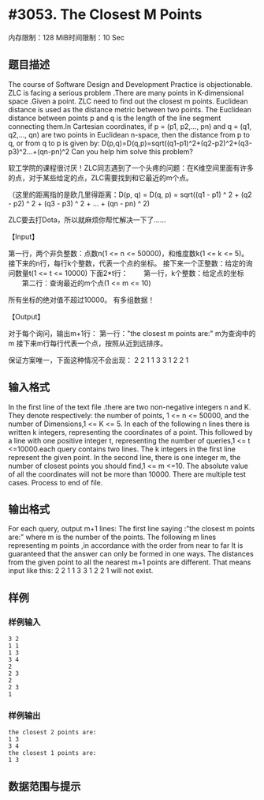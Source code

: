 # #3053. The Closest M Points

内存限制：128 MiB时间限制：10 Sec

## 题目描述

The course of Software Design and Development Practice is objectionable. ZLC is facing a serious problem .There are many points in K-dimensional space .Given a point. ZLC need to find out the closest m points. Euclidean distance is used as the distance metric between two points. The Euclidean distance between points p and q is the length of the line segment connecting them.In Cartesian coordinates, if p = (p1, p2,..., pn) and q = (q1, q2,..., qn) are two points in Euclidean n-space, then the distance from p to q, or from q to p is given by:
D(p,q)=D(q,p)=sqrt((q1-p1)^2+(q2-p2)^2+(q3-p3)^2&hellip;+(qn-pn)^2
Can you help him solve this problem?


软工学院的课程很讨厌！ZLC同志遇到了一个头疼的问题：在K维空间里面有许多的点，对于某些给定的点，ZLC需要找到和它最近的m个点。

（这里的距离指的是欧几里得距离：D(p, q) = D(q, p) =  sqrt((q1 - p1) ^ 2 + (q2 - p2) ^ 2 + (q3 - p3) ^ 2 + ... + (qn - pn) ^ 2)

ZLC要去打Dota，所以就麻烦你帮忙解决一下了&hellip;&hellip;

【Input】

第一行，两个非负整数：点数n(1 <= n <= 50000)，和维度数k(1 <= k <= 5)。
接下来的n行，每行k个整数，代表一个点的坐标。
接下来一个正整数：给定的询问数量t(1 <= t <= 10000)
下面2*t行：
　　第一行，k个整数：给定点的坐标
　　第二行：查询最近的m个点(1 <= m <= 10)

所有坐标的绝对值不超过10000。
有多组数据！

【Output】

对于每个询问，输出m+1行：
第一行："the closest m points are:" m为查询中的m
接下来m行每行代表一个点，按照从近到远排序。

保证方案唯一，下面这种情况不会出现：
2 2
1 1
3 3
1
2 2
1

## 输入格式

In the first line of the text file .there are two non-negative integers n and K. They denote respectively: the number of points, 1 <= n <= 50000, and the number of Dimensions,1 <= K <= 5. In each of the following n lines there is written k integers, representing the coordinates of a point. This followed by a line with one positive integer t, representing the number of queries,1 <= t <=10000.each query contains two lines. The k integers in the first line represent the given point. In the second line, there is one integer m, the number of closest points you should find,1 <= m <=10. The absolute value of all the coordinates will not be more than 10000.
There are multiple test cases. Process to end of file.

## 输出格式

For each query, output m+1 lines:
The first line saying :&rdquo;the closest m points are:&rdquo; where m is the number of the points.
The following m lines representing m points ,in accordance with the order from near to far
It is guaranteed that the answer can only be formed in one ways. The distances from the given point to all the nearest m+1 points are different. That means input like this:
2 2
1 1
3 3
1
2 2
1
will not exist.

## 样例

### 样例输入

    
    3 2
    1 1
    1 3
    3 4
    2
    2 3
    2
    2 3
    1
    
    

### 样例输出

    
    the closest 2 points are:
    1 3
    3 4
    the closest 1 points are:
    1 3
     
    

## 数据范围与提示
